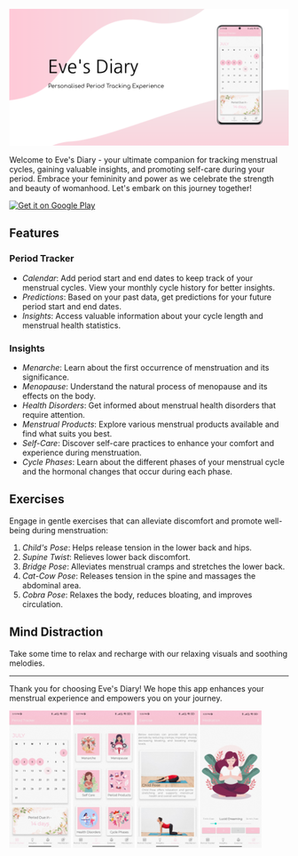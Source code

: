 
![Eve's Diary Logo](screenshots/eves_diary.png)

Welcome to Eve's Diary - your ultimate companion for tracking menstrual cycles, gaining valuable insights, and promoting self-care during your period. Embrace your femininity and power as we celebrate the strength and beauty of womanhood. Let's embark on this journey together!

<a href="https://play.google.com/store/apps/details?id=com.rishita.evesdiary"><img alt="Get it on Google Play" src="https://play.google.com/intl/en_us/badges/images/generic/en-play-badge.png" height=100px /></a>


## Features
### Period Tracker

- *Calendar*: Add period start and end dates to keep track of your menstrual cycles. View your monthly cycle history for better insights.
- *Predictions*: Based on your past data, get predictions for your future period start and end dates.
- *Insights*: Access valuable information about your cycle length and menstrual health statistics.

### Insights

- *Menarche*: Learn about the first occurrence of menstruation and its significance.
- *Menopause*: Understand the natural process of menopause and its effects on the body.
- *Health Disorders*: Get informed about menstrual health disorders that require attention.
- *Menstrual Products*: Explore various menstrual products available and find what suits you best.
- *Self-Care*: Discover self-care practices to enhance your comfort and experience during menstruation.
- *Cycle Phases*: Learn about the different phases of your menstrual cycle and the hormonal changes that occur during each phase.

## Exercises

Engage in gentle exercises that can alleviate discomfort and promote well-being during menstruation:

1. *Child's Pose*: Helps release tension in the lower back and hips.
2. *Supine Twist*: Relieves lower back discomfort.
3. *Bridge Pose*: Alleviates menstrual cramps and stretches the lower back.
4. *Cat-Cow Pose*: Releases tension in the spine and massages the abdominal area.
5. *Cobra Pose*: Relaxes the body, reduces bloating, and improves circulation.

## Mind Distraction

Take some time to relax and recharge with our relaxing visuals and soothing melodies.

---

Thank you for choosing Eve's Diary! We hope this app enhances your menstrual experience and empowers you on your journey.


<p float="left">
  <img src="/screenshots/tracker.jpeg" width="22%" height="20%" />
  <img src="/screenshots/insights.jpeg" width="22%" height="20%" />
  <img src="/screenshots/exercise.jpeg" width="22%" height="20%" />
  <img src="/screenshots/meditation.jpeg" width="22%" height="20%" />
</p>
